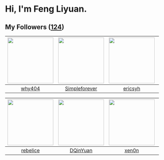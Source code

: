 # Hi, I'm Feng Liyuan.

## My Followers ([124](https://github.com/SunRunAway?tab=followers))

| <img src="https://avatars.githubusercontent.com/u/35111?v=4" width="150" height="150" /> | <img src="https://avatars.githubusercontent.com/u/26863652?v=4" width="150" height="150" /> | <img src="https://avatars.githubusercontent.com/u/10498732?v=4" width="150" height="150" /> | <img src="https://avatars.githubusercontent.com/u/16703333?v=4" width="150" height="150" /> |
| :--------------------------------------------------------------------------------------: | :-----------------------------------------------------------------------------------------: | :-----------------------------------------------------------------------------------------: | :-----------------------------------------------------------------------------------------: |
|                            [why404](https://github.com/why404)                           |                      [Simpleforever](https://github.com/Simpleforever)                      |                            [ericsyh](https://github.com/ericsyh)                            |                        [YangJianFei](https://github.com/YangJianFei)                        |

| <img src="https://avatars.githubusercontent.com/u/20775801?v=4" width="150" height="150" /> | <img src="https://avatars.githubusercontent.com/u/23725000?v=4" width="150" height="150" /> | <img src="https://avatars.githubusercontent.com/u/1175567?v=4" width="150" height="150" /> | <img src="https://avatars.githubusercontent.com/u/5100735?v=4" width="150" height="150" /> |
| :-----------------------------------------------------------------------------------------: | :-----------------------------------------------------------------------------------------: | :----------------------------------------------------------------------------------------: | :----------------------------------------------------------------------------------------: |
|                           [rebelice](https://github.com/rebelice)                           |                           [DQinYuan](https://github.com/DQinYuan)                           |                              [xen0n](https://github.com/xen0n)                             |                          [gaocegege](https://github.com/gaocegege)                         |